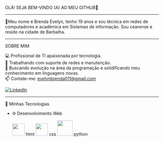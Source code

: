 OLÁ! SEJA BEM-VINDO (A) AO MEU GITHUB👋
_______________________________________________________________________________________________________________________________________________________________________________________________

📌Meu nome é Brenda Evelyn, tenho 19 anos e sou técnica em redes de computadores e acadêmica em Sistemas de informação. Sou cearense e resido na cidade de Barbalha.

_______________________________________________________________________________________________________________________________________________________________________________________________
SOBRE MIM

💻 Profissional de TI apaixonada por tecnologia.  
🚀 Trabalhando com suporte de redes e manutenção.         
🌱 Buscando evolução na área da programação e solidificando meu conhecimento em linguagens novas.                          
📫 Contate-me: evelynbrenda011@gmail.com                  

[![LinkedIn](https://img.shields.io/badge/LinkedIn-000?style=for-the-badge&logo=linkedin&logoColor=blue)]([https://www.linkedin.com/in/seu-usuario/](https://www.linkedin.com/in/brenda-evelyn-8349b6213?utm_source=share&utm_campaign=share_via&utm_content=profile&utm_medium=android_app))
_______________________________________________________________________________________________________________________________________________________________________________________________

📌 Minhas Tecnologias       
  - 🌐 Desenvolvimento Web
    
     <img src="https://cdn.jsdelivr.net/gh/devicons/devicon/icons/html5/html5-original.svg" width="40" height="40"/>
      html
      <img src="https://cdn.jsdelivr.net/gh/devicons/devicon/icons/css3/css3-original.svg" width="40" height="40"/>  
      css
      <img src="https://cdn.jsdelivr.net/gh/devicons/devicon/icons/python/python-original.svg" width="50" height="50"/>
      python
                        



<!--
Meu nome é Brenda Evelyn

Here are some ideas to get you started:

- 🔭 I’m currently working on ...
- 🌱 I’m currently learning ...
- 👯 I’m looking to collaborate on ...
- 🤔 I’m looking for help with ...
- 💬 Ask me about ...
- 📫 How to reach me: ...
- 😄 Pronouns: ...
- ⚡ Fun fact: ...
-->
